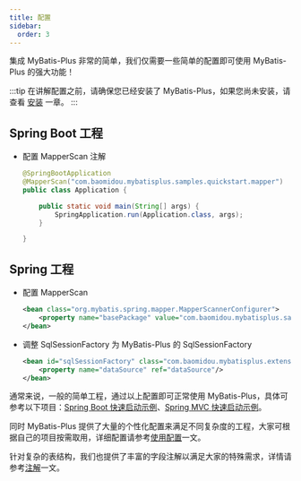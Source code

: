 ```yaml
---
title: 配置
sidebar:
  order: 3
---
```


集成 MyBatis-Plus 非常的简单，我们仅需要一些简单的配置即可使用 MyBatis-Plus 的强大功能！

:::tip
在讲解配置之前，请确保您已经安装了 MyBatis-Plus，如果您尚未安装，请查看 [安装](/getting-started/install) 一章。
:::

## Spring Boot 工程

- 配置 MapperScan 注解

  ```java {2}
  @SpringBootApplication
  @MapperScan("com.baomidou.mybatisplus.samples.quickstart.mapper")
  public class Application {

      public static void main(String[] args) {
          SpringApplication.run(Application.class, args);
      }

  }
  ```

## Spring 工程

- 配置 MapperScan

  ```xml {2}
  <bean class="org.mybatis.spring.mapper.MapperScannerConfigurer">
      <property name="basePackage" value="com.baomidou.mybatisplus.samples.quickstart.mapper"/>
  </bean>
  ```

- 调整 SqlSessionFactory 为 MyBatis-Plus 的 SqlSessionFactory

  ```xml {1}
  <bean id="sqlSessionFactory" class="com.baomidou.mybatisplus.extension.spring.MybatisSqlSessionFactoryBean">
      <property name="dataSource" ref="dataSource"/>
  </bean>
  ```

通常来说，一般的简单工程，通过以上配置即可正常使用 MyBatis-Plus，具体可参考以下项目：[Spring Boot 快速启动示例](https://github.com/baomidou/mybatis-plus-samples/tree/master/mybatis-plus-sample-quickstart)、[Spring MVC 快速启动示例](https://github.com/baomidou/mybatis-plus-samples/tree/master/mybatis-plus-sample-quickstart-springmvc)。

同时 MyBatis-Plus 提供了大量的个性化配置来满足不同复杂度的工程，大家可根据自己的项目按需取用，详细配置请参考[使用配置](/reference/)一文。

针对复杂的表结构，我们也提供了丰富的字段注解以满足大家的特殊需求，详情请参考[注解](/reference/annotation/)一文。
